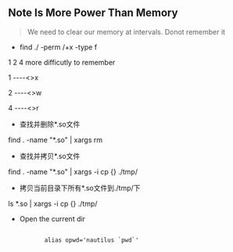 ## Note Is More Power Than Memory 
> We need to clear our memory at intervals. Donot remember it 

* find ./ -perm /+x -type f 

1 2 4 more difficutly to remember

1 ----<>x 

2 ----<>w 

4 ----<>r 


* 查找并删除*.so文件

find . -name "*.so" | xargs rm
* 查找并拷贝*.so文件

find . -name "*.so" | xargs -i cp {} ./tmp/

* 拷贝当前目录下所有*.so文件到./tmp/下

ls *.so | xargs -i cp {} ./tmp/


* Open the current dir

  ~~~shell

         alias opwd='nautilus `pwd`'

  ~~~
